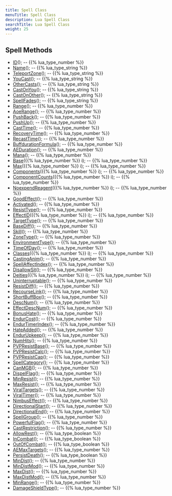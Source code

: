 ```yaml
---
title: Spell Class
menuTitle: Spell Class
description: Lua Spell Class
searchTitle: Lua Spell Class
weight: 25
---
```


## Spell Methods
- [ID](id)(); -- {{% lua_type_number %}}
- [Name](name)(); -- {{% lua_type_string %}}
- [TeleportZone](teleportzone)(); -- {{% lua_type_string %}}
- [YouCast](youcast)(); -- {{% lua_type_string %}}
- [OtherCasts](othercasts)(); -- {{% lua_type_string %}}
- [CastOnYou](castonyou)(); -- {{% lua_type_string %}}
- [CastOnOther](castonother)(); -- {{% lua_type_string %}}
- [SpellFades](spellfades)(); -- {{% lua_type_string %}}
- [Range](range)(); -- {{% lua_type_number %}}
- [AoeRange](aoerange)(); -- {{% lua_type_number %}}
- [PushBack](pushback)(); -- {{% lua_type_number %}}
- [PushUp](pushup)(); -- {{% lua_type_number %}}
- [CastTime](casttime)(); -- {{% lua_type_number %}}
- [RecoveryTime](recoverytime)(); -- {{% lua_type_number %}}
- [RecastTime](recasttime)(); -- {{% lua_type_number %}}
- [BuffdurationFormula](buffdurationformula)(); -- {{% lua_type_number %}}
- [AEDuration](aeduration)(); -- {{% lua_type_number %}}
- [Mana](mana)(); -- {{% lua_type_number %}}
- [Base](base)({{% lua_type_number %}} i); -- {{% lua_type_number %}}
- [Max](max)({{% lua_type_number %}} i); -- {{% lua_type_number %}}
- [Components](components)({{% lua_type_number %}} i); -- {{% lua_type_number %}}
- [ComponentCounts](componentcounts)({{% lua_type_number %}} i); -- {{% lua_type_number %}}
- [NoexpendReagent](noexpendreagent)({{% lua_type_number %}} i); -- {{% lua_type_number %}}
- [GoodEffect](goodeffect)(); -- {{% lua_type_number %}}
- [Activated](activated)(); -- {{% lua_type_number %}}
- [ResistType](resisttype)(); -- {{% lua_type_number %}}
- [EffectID](effectid)({{% lua_type_number %}} i); -- {{% lua_type_number %}}
- [TargetType](targettype)(); -- {{% lua_type_number %}}
- [BaseDiff](basediff)(); -- {{% lua_type_number %}}
- [Skill](skill)(); -- {{% lua_type_number %}}
- [ZoneType](zonetype)(); -- {{% lua_type_number %}}
- [EnvironmentType](environmenttype)(); -- {{% lua_type_number %}}
- [TimeOfDay](timeofday)(); -- {{% lua_type_number %}}
- [Classes](classes)({{% lua_type_number %}} i); -- {{% lua_type_number %}}
- [CastingAnim](castinganim)(); -- {{% lua_type_number %}}
- [SpellAffectIndex](spellaffectindex)(); -- {{% lua_type_number %}}
- [DisallowSit](disallowsit)(); -- {{% lua_type_number %}}
- [Deities](deities)({{% lua_type_number %}} i); -- {{% lua_type_number %}}
- [Uninterruptable](uninterruptable)(); -- {{% lua_type_number %}}
- [ResistDiff](resistdiff)(); -- {{% lua_type_number %}}
- [RecourseLink](recourselink)(); -- {{% lua_type_number %}}
- [ShortBuffBox](shortbuffbox)(); -- {{% lua_type_number %}}
- [DescNum](descnum)(); -- {{% lua_type_number %}}
- [EffectDescNum](effectdescnum)(); -- {{% lua_type_number %}}
- [BonusHate](bonushate)(); -- {{% lua_type_number %}}
- [EndurCost](endurcost)(); -- {{% lua_type_number %}}
- [EndurTimerIndex](endurtimerindex)(); -- {{% lua_type_number %}}
- [HateAdded](hateadded)(); -- {{% lua_type_number %}}
- [EndurUpkeep](endurupkeep)(); -- {{% lua_type_number %}}
- [NumHits](numhits)(); -- {{% lua_type_number %}}
- [PVPResistBase](pvpresistbase)(); -- {{% lua_type_number %}}
- [PVPResistCalc](pvpresistcalc)(); -- {{% lua_type_number %}}
- [PVPResistCap](pvpresistcap)(); -- {{% lua_type_number %}}
- [SpellCategory](spellcategory)(); -- {{% lua_type_number %}}
- [CanMGB](canmgb)(); -- {{% lua_type_number %}}
- [DispelFlag](dispelflag)(); -- {{% lua_type_number %}}
- [MinResist](minresist)(); -- {{% lua_type_number %}}
- [MaxResist](maxresist)(); -- {{% lua_type_number %}}
- [ViralTargets](viraltargets)(); -- {{% lua_type_number %}}
- [ViralTimer](viraltimer)(); -- {{% lua_type_number %}}
- [NimbusEffect](nimbuseffect)(); -- {{% lua_type_number %}}
- [DirectionalStart](directionalstart)(); -- {{% lua_type_number %}}
- [DirectionalEnd](directionalend)(); -- {{% lua_type_number %}}
- [SpellGroup](spellgroup)(); -- {{% lua_type_number %}}
- [PowerfulFlag](powerfulflag)(); -- {{% lua_type_number %}}
- [CastRestriction](castrestriction)(); -- {{% lua_type_number %}}
- [AllowRest](allowrest)(); -- {{% lua_type_boolean %}}
- [InCombat](incombat)(); -- {{% lua_type_boolean %}}
- [OutOfCombat](outofcombat)(); -- {{% lua_type_boolean %}}
- [AEMaxTargets](aemaxtargets)(); -- {{% lua_type_number %}}
- [PersistDeath](persistdeath)(); -- {{% lua_type_boolean %}}
- [MinDist](mindist)(); -- {{% lua_type_number %}}
- [MinDistMod](mindistmod)(); -- {{% lua_type_number %}}
- [MaxDist](maxdist)(); -- {{% lua_type_number %}}
- [MaxDistMod](maxdistmod)(); -- {{% lua_type_number %}}
- [MinRange](minrange)(); -- {{% lua_type_number %}}
- [DamageShieldType](damageshieldtype)(); -- {{% lua_type_number %}}
